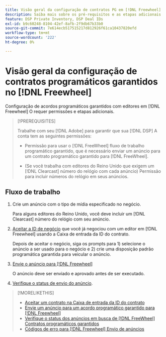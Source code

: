 ```yaml
---
title: Visão geral da configuração de contratos PG em [!DNL Freewheel]
description: Saiba mais sobre os pré-requisitos e as etapas adicionais necessárias para executar anúncios para ofertas programáticas garantidas com editores no [!DNL Freewheel].
feature: DSP Private Inventory, DSP Deal IDs
exl-id: b9c60248-8104-42ef-8afb-2f9db67b33b0
source-git-commit: 7e614ecb517515217d812926f61ca10437820efd
workflow-type: tm+mt
source-wordcount: '222'
ht-degree: 0%

---
```


# Visão geral da configuração de contratos programáticos garantidos no [!DNL Freewheel]

Configuração de acordos programáticos garantidos com editores em [!DNL Freewheel] O requer permissões e etapas adicionais.

>[!PREREQUISITES]
>
>Trabalhe com seu [!DNL Adobe] para garantir que sua [!DNL DSP] A conta tem as seguintes permissões:
>
>* Permissão para usar o [!DNL FreeWheel] fluxo de trabalho programático garantido, que é necessário enviar um anúncio para um contrato programático garantido para [!DNL FreeWheel].
>
>* (Se você trabalha com editores do Reino Unido que exigem um [!DNL Clearcast] número do relógio com cada anúncio) Permissão para incluir números do relógio em seus anúncios.


## Fluxo de trabalho

1. Crie um anúncio com o tipo de mídia especificado no negócio.

   Para alguns editores do Reino Unido, você deve incluir um [!DNL Clearcast] número do relógio com seu anúncio.

1. [Aceitar a ID de negócio](#programmatic-guaranteed-set-up.md#pg-setup-deal-id-inbox) que você já negociou com um editor em [!DNL Freewheel] usando a Caixa de entrada da ID do contrato.

   Depois de aceitar o negócio, siga os prompts para 1) selecione o anúncio a ser usado para o negócio e 2) crie uma disposição padrão programática garantida para veicular o anúncio.

1. [Envie o anúncio para [!DNL Freewheel]](freewheel-submit.md)

   O anúncio deve ser enviado e aprovado antes de ser executado.

1. [Verifique o status de envio do anúncio](freewheel-check-status.md).

>[!MORELIKETHIS]
>
>* [Aceitar um contrato na Caixa de entrada da ID do contrato](deal-id-inbox-accept.md)
>* [Envie um anúncio para um acordo programático garantido para [!DNL Freewheel]](freewheel-submit.md)
>* [Verifique o status dos anúncios em busca de [!DNL FreeWheel] Contratos programáticos garantidos](freewheel-check-status.md)
>* [Códigos de erro para [!DNL Freewheel] Envio de anúncios](freewheel-error-codes.md)

